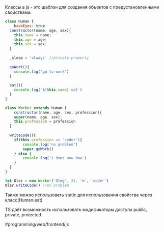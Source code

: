 Классы в js - это шаблон для создания объектов с предустановленными свойствами.

```js
class Human {
	haveEyes: true
  constructor(name, age, sex){
  	this.name = name;
    this.age = age;
    this.sex = sex;
  }
  
  _sleep = 'always' //private property
  
  goWork(){
  	console.log('go to work')
  }
  
  eat(){
  	console.log(`${this.name} eat`)
  }
}

class Worker extends Human {
	constructor(name, age, sex, profession){
  	super(name, age, sex);
    this.profession = profession 
  }
  
  writeCode(){
  	if(this.profession == 'coder'){
    	console.log('no problem')
		super.goWork()
    } else {
    	console.log('i dont now how')
    }
  }
}

let Oler = new Worker('Oleg', 22, 'm', 'coder')
Oler.writeCode() //no problem

```

Также можно использовать static для использования свойства через класс(Human.eat)

TS даёт возможность использовать модификаторы доступа public, private, protected.

#programming/web/frontend/js